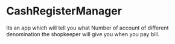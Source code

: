 # CashRegisterManager
Its an app which will tell you what Number of account of different denomination the shopkeeper will give you when you pay bill.
